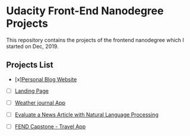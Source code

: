 # Udacity Front-End Nanodegree Projects

This repository contains the projects of the frontend nanodegree which I started on Dec, 2019.


## Projects List

- [x][Personal Blog Website](https://github.com/NohaaAa/Udacity-Front-End-Development-Nanodegree-projects/tree/master/Personal%20Blog%20Website-%20Project%201)

- [ ] [Landing Page]()

- [ ] [Weather journal App]()

- [ ] [Evaluate a News Article with Natural Language Processing]()

- [ ] [FEND Capstone - Travel App]()
